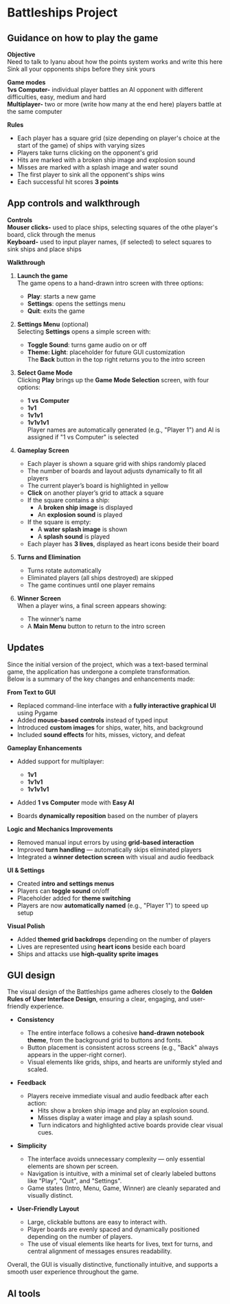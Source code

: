 # Battleships Project
## Guidance on how to play the game
**Objective**  
Need to talk to Iyanu about how the points system works and write this here  
Sink all your opponents ships before they sink yours  
  
**Game modes**  
**1vs Computer-** individual player battles an AI opponent with different difficulties, easy, medium and hard  
**Multiplayer-** two or more (write how many at the end here) players battle at the same computer  
  
**Rules**    
 - Each player has a square grid (size depending on player's choice at the start of the game) of ships with varying sizes  
 - Players take turns clicking on the opponent's grid  
 - Hits are marked with a broken ship image and explosion sound  
 - Misses are marked with a splash image and water sound  
 - The first player to sink all the opponent's ships wins  
 - Each successful hit scores **3 points**
   
## App controls and walkthrough
**Controls**  
**Mouser clicks-** used to place ships, selecting squares of the othe player's board, click through the menus  
**Keyboard-** used to input player names, (if selected) to select squares to sink ships and place ships  
  
**Walkthrough**
1. **Launch the game**  
   The game opens to a hand-drawn intro screen with three options:  
    - **Play**: starts a new game  
    - **Settings**: opens the settings menu  
    - **Quit**: exits the game  

2. **Settings Menu** (optional)  
   Selecting **Settings** opens a simple screen with:  
    - **Toggle Sound**: turns game audio on or off  
    - **Theme: Light**: placeholder for future GUI customization  
   The **Back** button in the top right returns you to the intro screen  

3. **Select Game Mode**  
   Clicking **Play** brings up the **Game Mode Selection** screen, with four options:  
    - **1 vs Computer**  
    - **1v1**  
    - **1v1v1**  
    - **1v1v1v1**  
   Player names are automatically generated (e.g., "Player 1") and AI is assigned if "1 vs Computer" is selected  

4. **Gameplay Screen**  
   - Each player is shown a square grid with ships randomly placed  
   - The number of boards and layout adjusts dynamically to fit all players  
   - The current player’s board is highlighted in yellow  
   - **Click** on another player’s grid to attack a square  
   - If the square contains a ship:  
     - A **broken ship image** is displayed  
     - An **explosion sound** is played  
   - If the square is empty:  
     - A **water splash image** is shown  
     - A **splash sound** is played  
   - Each player has **3 lives**, displayed as heart icons beside their board  

5. **Turns and Elimination**  
   - Turns rotate automatically  
   - Eliminated players (all ships destroyed) are skipped  
   - The game continues until one player remains  

6. **Winner Screen**  
   When a player wins, a final screen appears showing:  
    - The winner’s name  
    - A **Main Menu** button to return to the intro screen  

## Updates
Since the initial version of the project, which was a text-based terminal game, the application has undergone a complete transformation.  
Below is a summary of the key changes and enhancements made:

**From Text to GUI**

 - Replaced command-line interface with a **fully interactive graphical UI** using Pygame  
 - Added **mouse-based controls** instead of typed input  
 - Introduced **custom images** for ships, water, hits, and background  
 - Included **sound effects** for hits, misses, victory, and defeat  

**Gameplay Enhancements**

 - Added support for multiplayer:  
   - **1v1**  
   - **1v1v1**  
   - **1v1v1v1**  

 - Added **1 vs Computer** mode with **Easy AI**  
 - Boards **dynamically reposition** based on the number of players  

**Logic and Mechanics Improvements**

 - Removed manual input errors by using **grid-based interaction**  
 - Improved **turn handling** — automatically skips eliminated players  
 - Integrated a **winner detection screen** with visual and audio feedback  

**UI & Settings**

 - Created **intro and settings menus**  
 - Players can **toggle sound** on/off  
 - Placeholder added for **theme switching**  
 - Players are now **automatically named** (e.g., "Player 1") to speed up setup  

**Visual Polish**

 - Added **themed grid backdrops** depending on the number of players  
 - Lives are represented using **heart icons** beside each board  
 - Ships and attacks use **high-quality sprite images**  

## GUI design
The visual design of the Battleships game adheres closely to the **Golden Rules of User Interface Design**, ensuring a clear, engaging, and user-friendly experience.

 - **Consistency**  
   - The entire interface follows a cohesive **hand-drawn notebook theme**, from the background grid to buttons and fonts.  
   - Button placement is consistent across screens (e.g., "Back" always appears in the upper-right corner).  
   - Visual elements like grids, ships, and hearts are uniformly styled and scaled.

 - **Feedback**  
   - Players receive immediate visual and audio feedback after each action:  
     - Hits show a broken ship image and play an explosion sound.  
     - Misses display a water image and play a splash sound.  
     - Turn indicators and highlighted active boards provide clear visual cues.

 - **Simplicity**  
   - The interface avoids unnecessary complexity — only essential elements are shown per screen.  
   - Navigation is intuitive, with a minimal set of clearly labeled buttons like "Play", "Quit", and "Settings".  
   - Game states (Intro, Menu, Game, Winner) are cleanly separated and visually distinct.

 - **User-Friendly Layout**  
   - Large, clickable buttons are easy to interact with.  
   - Player boards are evenly spaced and dynamically positioned depending on the number of players.  
   - The use of visual elements like hearts for lives, text for turns, and central alignment of messages ensures readability.

Overall, the GUI is visually distinctive, functionally intuitive, and supports a smooth user experience throughout the game.

## AI tools
